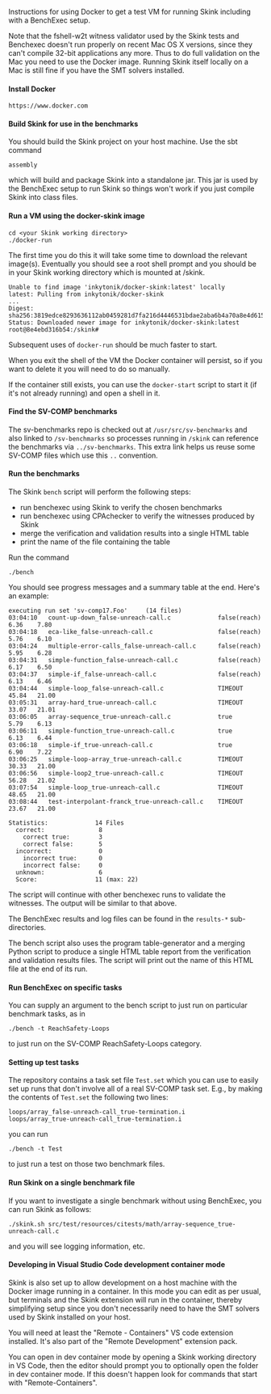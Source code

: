 Instructions for using Docker to get a test VM for running Skink including with a BenchExec setup.

Note that the fshell-w2t witness validator used by the Skink tests and Benchexec doesn't run properly on recent Mac OS X versions, since they can't compile 32-bit applications any more.
Thus to do full validation on the Mac you need to use the Docker image.
Running Skink itself locally on a Mac is still fine if you have the SMT solvers installed.

#### Install Docker

    https://www.docker.com

#### Build Skink for use in the benchmarks

You should build the Skink project on your host machine. Use the sbt command

    assembly

which will build and package Skink into a standalone jar.
This jar is used by the BenchExec setup to run Skink so things won't work if you just compile Skink into class files.

#### Run a VM using the docker-skink image

    cd <your Skink working directory>
    ./docker-run

The first time you do this it will take some time to download the relevant image(s).
Eventually you should see a root shell prompt and you should be in your Skink working directory which is mounted at /skink.

    Unable to find image 'inkytonik/docker-skink:latest' locally
    latest: Pulling from inkytonik/docker-skink
    ...
    Digest: sha256:3819edce8293636112ab0459281d7fa216d4446531bdae2aba6b4a70a8e4d615
    Status: Downloaded newer image for inkytonik/docker-skink:latest
    root@8e4ebd316b54:/skink#

Subsequent uses of `docker-run` should be much faster to start.

When you exit the shell of the VM the Docker container will persist, so if you want to delete it you will need to do so manually.

If the container still exists, you can use the `docker-start` script to start it (if it's not already running) and open a shell in it.

#### Find the SV-COMP benchmarks

The sv-benchmarks repo is checked out at `/usr/src/sv-benchmarks` and also linked to `/sv-benchmarks` so processes running in `/skink` can reference the benchmarks via `../sv-benchmarks`.
This extra link helps us reuse some SV-COMP files which use this `..` convention.

#### Run the benchmarks

The Skink `bench` script will perform the following steps:

- run benchexec using Skink to verify the chosen benchmarks
- run benchexec using CPAchecker to verify the witnesses produced by Skink
- merge the verification and validation results into a single HTML table
- print the name of the file containing the table

Run the command

    ./bench

You should see progress messages and a summary table at the end. Here's an example:

    executing run set 'sv-comp17.Foo'     (14 files)
    03:04:10   count-up-down_false-unreach-call.c             false(reach)              6.36    7.80
    03:04:18   eca-like_false-unreach-call.c                  false(reach)              5.76    6.10
    03:04:24   multiple-error-calls_false-unreach-call.c      false(reach)              5.95    6.28
    03:04:31   simple-function_false-unreach-call.c           false(reach)              6.17    6.50
    03:04:37   simple-if_false-unreach-call.c                 false(reach)              6.13    6.46
    03:04:44   simple-loop_false-unreach-call.c               TIMEOUT                  45.84   21.00
    03:05:31   array-hard_true-unreach-call.c                 TIMEOUT                  33.07   21.01
    03:06:05   array-sequence_true-unreach-call.c             true                      5.79    6.13
    03:06:11   simple-function_true-unreach-call.c            true                      6.13    6.44
    03:06:18   simple-if_true-unreach-call.c                  true                      6.90    7.22
    03:06:25   simple-loop-array_true-unreach-call.c          TIMEOUT                  30.33   21.00
    03:06:56   simple-loop2_true-unreach-call.c               TIMEOUT                  56.28   21.02
    03:07:54   simple-loop_true-unreach-call.c                TIMEOUT                  48.65   21.00
    03:08:44   test-interpolant-franck_true-unreach-call.c    TIMEOUT                  23.67   21.00

    Statistics:             14 Files
      correct:               8
        correct true:        3
        correct false:       5
      incorrect:             0
        incorrect true:      0
        incorrect false:     0
      unknown:               6
      Score:                11 (max: 22)

The script will continue with other benchexec runs to validate the witnesses.
The output will be similar to that above.

The BenchExec results and log files can be found in the `results-*` sub-directories.

The bench script also uses the program table-generator and a merging Python script to produce a single HTML table report from the verification and validation results files.
The script will print out the name of this HTML file at the end of its run.

#### Run BenchExec on specific tasks

You can supply an argument to the bench script to just run on particular benchmark
tasks, as in

    ./bench -t ReachSafety-Loops

to just run on the SV-COMP ReachSafety-Loops category.

#### Setting up test tasks

The repository contains a task set file `Test.set` which you can use to easily set up runs that don't involve all of a real SV-COMP task set.
E.g., by making the contents of `Test.set` the following two lines:

    loops/array_false-unreach-call_true-termination.i
    loops/array_true-unreach-call_true-termination.i

you can run

    ./bench -t Test

to just run a test on those two benchmark files.

#### Run Skink on a single benchmark file

If you want to investigate a single benchmark without using BenchExec, you can run
Skink as follows:

    ./skink.sh src/test/resources/citests/math/array-sequence_true-unreach-call.c

and you will see logging information, etc.

#### Developing in Visual Studio Code development container mode

Skink is also set up to allow development on a host machine with the Docker image running in a container.
In this mode you can edit as per usual, but terminals and the Skink extension will run in the container, thereby simplifying setup since you don't necessarily need to have the SMT solvers used by Skink installed on your host.

You will need at least the "Remote - Containers" VS code extension installed.
It's also part of the "Remote Development" extension pack.

You can open in dev container mode by opening a Skink working directory in VS Code, then the editor should prompt you to optionally open the folder in dev container mode. If this doesn't happen look for commands that start with "Remote-Containers".
